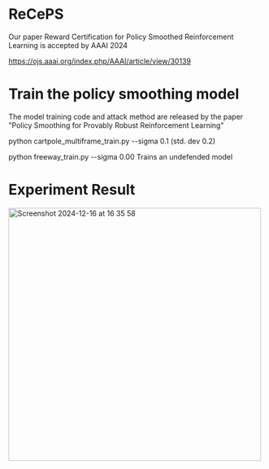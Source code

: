 # ReCePS
Our paper Reward Certification for Policy Smoothed Reinforcement Learning is accepted by AAAI 2024

https://ojs.aaai.org/index.php/AAAI/article/view/30139

# Train the policy smoothing model
The model training code and attack method are released by the paper "Policy Smoothing for Provably Robust Reinforcement Learning"

python cartpole_multiframe_train.py  --sigma 0.1 (std. dev 0.2)

python freeway_train.py  --sigma 0.00  Trains an undefended model



# Experiment Result

<img width="497" alt="Screenshot 2024-12-16 at 16 35 58" src="https://github.com/user-attachments/assets/c92c5057-c51b-47f2-b2dc-a5a23046e770" />
